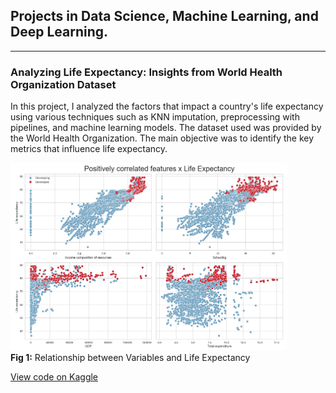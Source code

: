 ## Projects in Data Science, Machine Learning, and Deep Learning.

---

### Analyzing Life Expectancy: Insights from World Health Organization Dataset

In this project, I analyzed the factors that impact a country's life expectancy using various techniques such as KNN imputation, preprocessing with pipelines, and machine learning models. The dataset used was provided by the World Health Organization. The main objective was to identify the key metrics that influence life expectancy.

<p align="left">
  <img src="images/features_corr.png?raw=true" alt="Image 2" style="height: 300px;">
  <br> <b>Fig 1:</b> Relationship between Variables and Life Expectancy
</p>

[View code on Kaggle](https://www.kaggle.com/code/mbatistasarti/analyzing-life-expectancy-insights-from-who-data/notebook)
